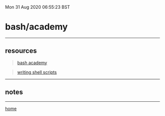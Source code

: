 Mon 31 Aug 2020 06:55:23 BST

# bash/academy

_____


## resources


> [bash academy](https://guide.bash.academy/commands/)

> [writing shell scripts](http://www.linuxcommand.org/lc3_writing_shell_scripts.php#contents)

___

## notes

___

[home](./home.md) 

